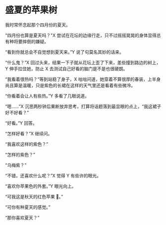 # 盛夏的苹果树

我时常怀念起那个四月份的夏天。

"四月份也算是夏天吗？"X 尝试在花坛的边缘行走，只不过摇摇晃晃的身体显得总有种将要摔倒的嫌疑。

“看到你就总会不自觉想到夏天来。”Y 说了句莫名其妙的话来。

“什么鬼？”X 回过头来，结果一下子就从花坛上歪了下来，差些撞到路边的树上，Y 伸手拉住她，防止 X 去测试自己好看的脑门是不是也很硬朗。

“我看着很热吗？”等到站稳了身子，X 咄咄问道，她穿着不算很厚的春装，上半身尚且算是温暖，只是紫色的长裙在这样的天气里还是看着有些微冷。

“你看着会让人有些热。”Y 多看了几眼说道。

“嗯……”X 沉思两秒钟后果断放弃思考，打算将话题落到最显眼的点上，“我这裙子好不好看？”

“好看。”Y 回答。

“怎样好看？”X 继续问。

“我喜欢这样的紫色？”

“怎样的紫色？”

“乌梅紫？”

“不错，还喜欢什么呢？”X 觉得 Y 有些许的眼光。

“喜欢你苹果色的外套。”Y 眼光向上。

“可我这是秋天的红色苹果 🍎。”

“可你有种夏天的感觉。”

“那你喜欢夏天？”

